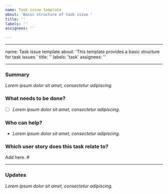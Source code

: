```yaml
---
name: Task issue template
about: 'Basic structure of task issue '
title: ''
labels: ''
assignees: ''

---
```


---
name: Task issue template
about: 'This template provides a basic structure for task issues '
title: ''
labels: 'task'
assignees: ''

---

<!--
Please complete the following sections when you open an issue. You are encouraged to keep this top level comment box updated as you develop and respond to reviews. Please also assign the appropriate label (or labels) to your issue. Note that text within html comment tags will not be rendered.
This template is based on one used by The Turing Way.
-->
### Summary

<!-- Please provide a detailed description of the change or addition you are proposing, or the question you're asking. Please provide as much context as possible and link to related issues and/or pull requests.
-->

*Lorem ipsum dolor sit amet, consectetur adipiscing.*

### What needs to be done?

<!-- We suggest using bullets (indicated by * or -) and filled checkboxes [x] here -->

- [ ] *Lorem ipsum dolor sit amet, consectetur adipiscing.*


### Who can help?

<!-- We suggest using bullets (indicated by * or -) and filled checkboxes [x] here -->

* *Lorem ipsum dolor sit amet, consectetur adipiscing.*


### Which user story does this task relate to?

Add here. #

---

### Updates

<!-- To avoid that others have to read through the full thread of comments, please update the initial issue with important updates (e.g. decisions taken) regularly. You can update the task list and summary above directly (this is encouraged!) or add new information below in this new section.
-->

*Lorem ipsum dolor sit amet, consectetur adipiscing.*